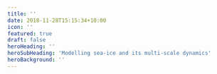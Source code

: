 ```yaml
---
title: ''
date: 2018-11-28T15:15:34+10:00
icon: ''
featured: true
draft: false
heroHeading: ''
heroSubHeading: 'Modelling sea-ice and its multi-scale dynamics'
heroBackground: ''
---
```


